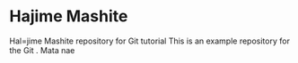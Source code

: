 # Hajime Mashite
Hal=jime Mashite repository for Git tutorial
This is an example repository for the Git .
Mata nae
